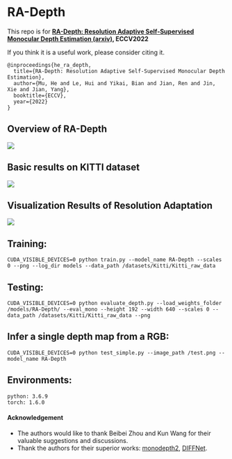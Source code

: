 # RA-Depth

This repo is for **[RA-Depth: Resolution Adaptive Self-Supervised Monocular Depth Estimation (arxiv)](https://arxiv.org/abs/2207.11984), ECCV2022**


If you think it is a useful work, please consider citing it.
```
@inproceedings{he_ra_depth,
  title={RA-Depth: Resolution Adaptive Self-Supervised Monocular Depth Estimation},
  author={Mu, He and Le, Hui and Yikai, Bian and Jian, Ren and Jin, Xie and Jian, Yang},
  booktitle={ECCV},
  year={2022}
}

```

## Overview of RA-Depth
![](assets/pipeline.png)


## Basic results on KITTI dataset
![](assets/results1.png)



## Visualization Results of Resolution Adaptation
![](assets/visuals.png)


## Training:

```
CUDA_VISIBLE_DEVICES=0 python train.py --model_name RA-Depth --scales 0 --png --log_dir models --data_path /datasets/Kitti/Kitti_raw_data
```


## Testing:

```
CUDA_VISIBLE_DEVICES=0 python evaluate_depth.py --load_weights_folder /models/RA-Depth/ --eval_mono --height 192 --width 640 --scales 0 --data_path /datasets/Kitti/Kitti_raw_data --png
```

## Infer a single depth map from a RGB:
```
CUDA_VISIBLE_DEVICES=0 python test_simple.py --image_path /test.png --model_name RA-Depth
```

## Environments:
```
python: 3.6.9
torch: 1.6.0
```

#### Acknowledgement
 - The authors would like to thank Beibei Zhou and Kun Wang for their valuable suggestions and discussions. 
 - Thank the authors for their superior works: [monodepth2](https://github.com/nianticlabs/monodepth2), [DIFFNet](https://github.com/brandleyzhou/DIFFNet).
 
 
